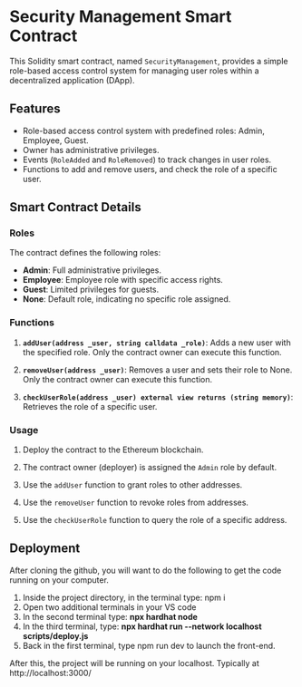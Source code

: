 # Security Management Smart Contract

This Solidity smart contract, named `SecurityManagement`, provides a simple role-based access control system for managing user roles within a decentralized application (DApp).

## Features

- Role-based access control system with predefined roles: Admin, Employee, Guest.
- Owner has administrative privileges.
- Events (`RoleAdded` and `RoleRemoved`) to track changes in user roles.
- Functions to add and remove users, and check the role of a specific user.

## Smart Contract Details

### Roles

The contract defines the following roles:

- **Admin**: Full administrative privileges.
- **Employee**: Employee role with specific access rights.
- **Guest**: Limited privileges for guests.
- **None**: Default role, indicating no specific role assigned.

### Functions

1. **`addUser(address _user, string calldata _role)`**: Adds a new user with the specified role. Only the contract owner can execute this function.

2. **`removeUser(address _user)`**: Removes a user and sets their role to None. Only the contract owner can execute this function.

3. **`checkUserRole(address _user) external view returns (string memory)`**: Retrieves the role of a specific user.

### Usage

1. Deploy the contract to the Ethereum blockchain.

2. The contract owner (deployer) is assigned the `Admin` role by default.

3. Use the `addUser` function to grant roles to other addresses.

4. Use the `removeUser` function to revoke roles from addresses.

5. Use the `checkUserRole` function to query the role of a specific address.

## Deployment

After cloning the github, you will want to do the following to get the code running on your computer.

1. Inside the project directory, in the terminal type: npm i
2. Open two additional terminals in your VS code
3. In the second terminal type: **npx hardhat node**
4. In the third terminal, type: **npx hardhat run --network localhost scripts/deploy.js**
5. Back in the first terminal, type npm run dev to launch the front-end.

After this, the project will be running on your localhost. 
Typically at http://localhost:3000/

